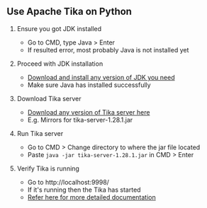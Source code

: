 ## Use Apache Tika on Python
1. Ensure you got JDK installed
    - Go to CMD, type Java > Enter
    - If resulted error, most probably Java is not installed yet
2. Proceed with JDK installation
    - [Download and install any version of JDK you need](https://www.oracle.com/java/technologies/downloads/)
    - Make sure Java has installed successfully

3. Download Tika server
    - [Download any version of Tika server here](https://tika.apache.org/download.html)
    - E.g. Mirrors for tika-server-1.28.1.jar 

4. Run Tika server
    - Go to CMD > Change directory to where the jar file located
    - Paste ``` java -jar tika-server-1.28.1.jar ``` in CMD > Enter

5. Verify Tika is running
    - Go to http://localhost:9998/
    - If it's running then the Tika has started
    - [Refer here for more detailed documentation](https://cwiki.apache.org/confluence/display/TIKA/TikaServer#TikaServer-InstallationofTikaServer)

